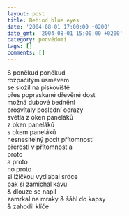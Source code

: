 ```yaml
---
layout: post
title: Behind blue eyes
date: '2004-08-01 17:00:00 +0200'
date_gmt: '2004-08-01 15:00:00 +0200'
category: podvědomí
tags: []
comments: []
---
```


<p>S poněkud poněkud<br>rozpačitým úsměvem<br>se složil na pískoviště<br>přes popraskané dřevěné dost<br>možná dubové bednění<br>prosvítaly poslední odrazy<br>světla z oken paneláků<br>z oken paneláků<br>s okem paneláků<br>nesnesitelný pocit přítomnosti<br>přerostl v přítomnost a<br>proto<br>a proto<br>no proto<br>si lžičkou vydlabal srdce<br>pak si zamíchal kávu<br>& dlouze se napil<br>zamrkal na mraky &amp; šáhl do kapsy<br>& zahodil klíče</p>
